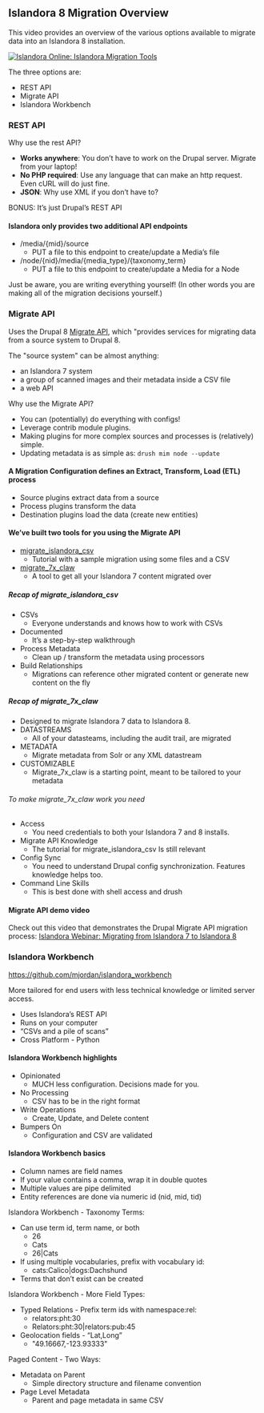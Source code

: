 ## Islandora 8 Migration Overview

This video provides an overview of the various options available to migrate data into an Islandora 8 installation.

[![Islandora Online: Islandora Migration Tools](https://img.youtube.com/vi/95Bnix-z1zY/0.jpg)](https://www.youtube.com/watch?v=95Bnix-z1zY)

The three options are:
- REST API
- Migrate API
- Islandora Workbench

### REST API

Why use the rest API?

- **Works anywhere**: You don’t have to work on the Drupal server. Migrate from your laptop!
- **No PHP required**: Use any language that can make an http request. Even cURL will do just fine.
- **JSON**: Why use XML if you don’t have to?

BONUS: It’s just Drupal’s REST API

#### Islandora only provides two additional API endpoints

- /media/{mid}/source
    - PUT a file to this endpoint to create/update a Media’s file
- /node/{nid}/media/{media_type}/{taxonomy_term}
    - PUT a file to this endpoint to create/update a Media for a Node

Just be aware, you are writing everything yourself! (In other words you are making all of the migration decisions yourself.)

### Migrate API

Uses the Drupal 8 [Migrate API](https://www.drupal.org/docs/8/api/migrate-api/migrate-api-overview), which "provides services for migrating data from a source system to Drupal 8.

The "source system" can be almost anything:
- an Islandora 7 system
- a group of scanned images and their metadata inside a CSV file
- a web API

Why use the Migrate API?

- You can (potentially) do everything with configs!
- Leverage contrib module plugins.
- Making plugins for more complex sources and processes is (relatively) simple.
- Updating metadata is as simple as:
`drush mim node --update`

#### A Migration Configuration defines an Extract, Transform, Load (ETL) process

- Source plugins extract data from a source
- Process plugins transform the data
- Destination plugins load the data (create new entities)

#### We’ve built two tools for you using the Migrate API

- [migrate_islandora_csv](https://github.com/Islandora/migrate_islandora_csv)
    - Tutorial with a sample migration using some files and a CSV
- [migrate_7x_claw](https://github.com/Islandora-Devops/migrate_7x_claw)
    - A tool to get all your Islandora 7 content migrated over

##### Recap of migrate_islandora_csv
- CSVs
    - Everyone understands and knows how to work with CSVs
- Documented
    - It’s a step-by-step walkthrough
- Process Metadata
    - Clean up / transform the metadata using processors
- Build Relationships
    - Migrations can reference other migrated content or generate new content on the fly

##### Recap of migrate_7x_claw

- Designed to migrate Islandora 7 data to Islandora 8.
- DATASTREAMS
    - All of your datasteams, including the audit trail, are migrated
- METADATA
    - Migrate metadata from Solr or any XML datastream
- CUSTOMIZABLE
    - Migrate_7x_claw is a starting point, meant to be tailored to your metadata

###### To make migrate_7x_claw work you need

- Access
    - You need credentials to both your Islandora 7 and 8 installs.
- Migrate API Knowledge
    - The tutorial for migrate_islandora_csv
Is still relevant
- Config Sync
    - You need to understand Drupal config synchronization.  Features knowledge helps too.
- Command Line Skills
    - This is best done with shell access and drush

#### Migrate API demo video

Check out this video that demonstrates the Drupal Migrate API migration process: [Islandora Webinar: Migrating from Islandora 7 to Islandora 8](migrate-7x.md)

### Islandora Workbench

https://github.com/mjordan/islandora_workbench

More tailored for end users with less technical knowledge or limited server access.

- Uses Islandora’s REST API
- Runs on your computer
- “CSVs and a pile of scans”
- Cross Platform - Python

#### Islandora Workbench highlights

- Opinionated
    - MUCH less configuration. Decisions made for you.
- No Processing
    - CSV has to be in the right format
- Write Operations
    - Create, Update, and Delete content
- Bumpers On
    - Configuration and CSV are validated

#### Islandora Workbench basics

- Column names are field names
- If your value contains a comma, wrap it in double quotes
- Multiple values are pipe delimited
- Entity references are done via numeric id (nid, mid, tid)

Islandora Workbench - Taxonomy Terms:

- Can use term id, term name, or both
    - 26
    - Cats
    - 26|Cats
- If using multiple vocabularies, prefix with vocabulary id:
    - cats:Calico|dogs:Dachshund
- Terms that don’t exist can be created

Islandora Workbench - More Field Types:

- Typed Relations - Prefix term ids with namespace:rel:
    - relators:pht:30
    - Relators:pht:30|relators:pub:45
-  Geolocation fields - “Lat,Long”
    - "49.16667,-123.93333"

Paged Content - Two Ways:

- Metadata on Parent
    - Simple directory structure and filename convention
- Page Level Metadata
    - Parent and page metadata in same CSV
